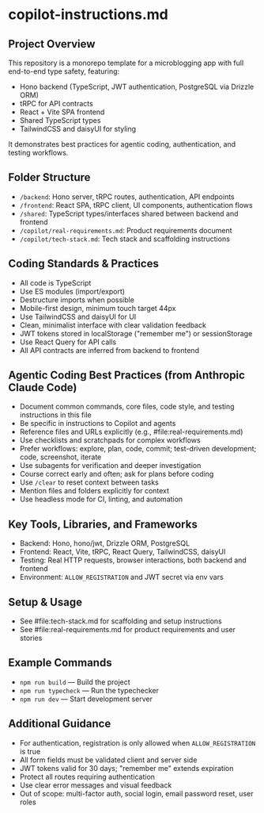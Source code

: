 # copilot-instructions.md

## Project Overview
This repository is a monorepo template for a microblogging app with full end-to-end type safety, featuring:
- Hono backend (TypeScript, JWT authentication, PostgreSQL via Drizzle ORM)
- tRPC for API contracts
- React + Vite SPA frontend
- Shared TypeScript types
- TailwindCSS and daisyUI for styling

It demonstrates best practices for agentic coding, authentication, and testing workflows.

## Folder Structure
- `/backend`: Hono server, tRPC routes, authentication, API endpoints
- `/frontend`: React SPA, tRPC client, UI components, authentication flows
- `/shared`: TypeScript types/interfaces shared between backend and frontend
- `/copilot/real-requirements.md`: Product requirements document
- `/copilot/tech-stack.md`: Tech stack and scaffolding instructions

## Coding Standards & Practices
- All code is TypeScript
- Use ES modules (import/export)
- Destructure imports when possible
- Mobile-first design, minimum touch target 44px
- Use TailwindCSS and daisyUI for UI
- Clean, minimalist interface with clear validation feedback
- JWT tokens stored in localStorage ("remember me") or sessionStorage
- Use React Query for API calls
- All API contracts are inferred from backend to frontend

## Agentic Coding Best Practices (from Anthropic Claude Code)
- Document common commands, core files, code style, and testing instructions in this file
- Be specific in instructions to Copilot and agents
- Reference files and URLs explicitly (e.g., #file:real-requirements.md)
- Use checklists and scratchpads for complex workflows
- Prefer workflows: explore, plan, code, commit; test-driven development; code, screenshot, iterate
- Use subagents for verification and deeper investigation
- Course correct early and often; ask for plans before coding
- Use `/clear` to reset context between tasks
- Mention files and folders explicitly for context
- Use headless mode for CI, linting, and automation

## Key Tools, Libraries, and Frameworks
- Backend: Hono, hono/jwt, Drizzle ORM, PostgreSQL
- Frontend: React, Vite, tRPC, React Query, TailwindCSS, daisyUI
- Testing: Real HTTP requests, browser interactions, both backend and frontend
- Environment: `ALLOW_REGISTRATION` and JWT secret via env vars

## Setup & Usage
- See #file:tech-stack.md for scaffolding and setup instructions
- See #file:real-requirements.md for product requirements and user stories

## Example Commands
- `npm run build` — Build the project
- `npm run typecheck` — Run the typechecker
- `npm run dev` — Start development server

## Additional Guidance
- For authentication, registration is only allowed when `ALLOW_REGISTRATION` is true
- All form fields must be validated client and server side
- JWT tokens valid for 30 days; "remember me" extends expiration
- Protect all routes requiring authentication
- Use clear error messages and visual feedback
- Out of scope: multi-factor auth, social login, email password reset, user roles
